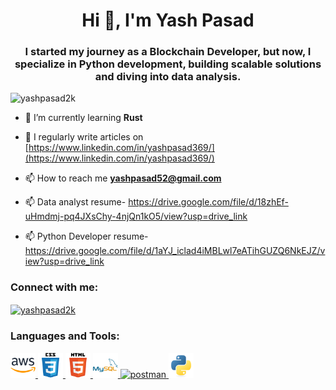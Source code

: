 <h1 align="center">Hi 👋, I'm Yash Pasad</h1>
<h3 align="center">I started my journey as a Blockchain Developer, but now, I specialize in Python development, building scalable solutions and diving into data analysis.</h3>

<p align="left"> <img src="https://komarev.com/ghpvc/?username=yashpasad2k&label=Profile%20views&color=0e75b6&style=flat" alt="yashpasad2k" /> </p>

- 🌱 I’m currently learning **Rust**

- 📝 I regularly write articles on [https://www.linkedin.com/in/yashpasad369/](https://www.linkedin.com/in/yashpasad369/)

- 📫 How to reach me **yashpasad52@gmail.com**
- 📫 Data analyst resume- https://drive.google.com/file/d/18zhEf-uHmdmj-pq4JXsChy-4njQn1kO5/view?usp=drive_link
- 📫 Python Developer resume- https://drive.google.com/file/d/1aYJ_iclad4iMBLwl7eATihGUZQ6NkEJZ/view?usp=drive_link
<h3 align="left">Connect with me:</h3>
<p align="left">
<a href="https://twitter.com/yashpasad2k" target="blank"><img align="center" src="https://raw.githubusercontent.com/rahuldkjain/github-profile-readme-generator/master/src/images/icons/Social/twitter.svg" alt="yashpasad2k" height="30" width="40" /></a>
</p>

<h3 align="left">Languages and Tools:</h3>
<p align="left"> <a href="https://aws.amazon.com" target="_blank" rel="noreferrer"> <img src="https://raw.githubusercontent.com/devicons/devicon/master/icons/amazonwebservices/amazonwebservices-original-wordmark.svg" alt="aws" width="40" height="40"/> </a> <a href="https://www.w3schools.com/css/" target="_blank" rel="noreferrer"> <img src="https://raw.githubusercontent.com/devicons/devicon/master/icons/css3/css3-original-wordmark.svg" alt="css3" width="40" height="40"/> </a> <a href="https://www.w3.org/html/" target="_blank" rel="noreferrer"> <img src="https://raw.githubusercontent.com/devicons/devicon/master/icons/html5/html5-original-wordmark.svg" alt="html5" width="40" height="40"/> </a> <a href="https://www.mysql.com/" target="_blank" rel="noreferrer"> <img src="https://raw.githubusercontent.com/devicons/devicon/master/icons/mysql/mysql-original-wordmark.svg" alt="mysql" width="40" height="40"/> </a> <a href="https://postman.com" target="_blank" rel="noreferrer"> <img src="https://www.vectorlogo.zone/logos/getpostman/getpostman-icon.svg" alt="postman" width="40" height="40"/> </a> <a href="https://www.python.org" target="_blank" rel="noreferrer"> <img src="https://raw.githubusercontent.com/devicons/devicon/master/icons/python/python-original.svg" alt="python" width="40" height="40"/> </a> </p>
